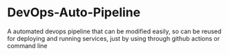 # DevOps-Auto-Pipeline
A automated devops pipeline that can be modified easily, so can be reused for deploying and running services, just by using through github actions or command line
